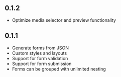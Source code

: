 ## 0.1.2

- Optimize media selector and preview functionality

## 0.1.1

- Generate forms from JSON
- Custom styles and layouts
- Support for form validation
- Support for form submission
- Forms can be grouped with unlimited nesting
